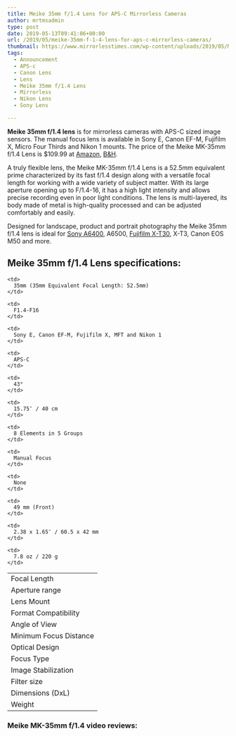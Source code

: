 ```yaml
---
title: Meike 35mm f/1.4 Lens for APS-C Mirrorless Cameras
author: mrtmsadmin
type: post
date: 2019-05-13T09:41:06+00:00
url: /2019/05/meike-35mm-f-1-4-lens-for-aps-c-mirrorless-cameras/
thumbnail: https://www.mirrorlesstimes.com/wp-content/uploads/2019/05/Meike-35mm-f1.4-manual-focus-lens-designed-for-APS-C-mirrorless-cameras.jpg
tags:
  - Announcement
  - APS-c
  - Canon Lens
  - Lens
  - Meike 35mm f/1.4 Lens
  - Mirrorless
  - Nikon Lens
  - Sony Lens

---
```

**Meike 35mm f/1.4 lens** is for mirrorless cameras with APS-C sized image sensors. The manual focus lens is available in Sony E, Canon EF-M, Fujifilm X, Micro Four Thirds and Nikon 1 mounts. The price of the Meike MK-35mm f/1.4 Lens is $109.99 at <a href="https://www.amazon.com/Meike-MK-35mm-Aperture-Mirrorless-Cameras/dp/B07N1LK2FB/?tag=daicamnew-20" data-amzn-asin="B07N1LK2FB">Amazon</a>, <a href="https://www.bhphotovideo.com/c/product/1451878-REG/meike_mk35f1_4e_35mm_f1_4_maual_lens.html/BI/20175/KBID/14249/" target="_blank" rel="noreferrer noopener" aria-label=" (opens in a new tab)">B&H</a>.

A truly flexible lens, the Meike MK-35mm f/1.4 Lens is a 52.5mm equivalent prime characterized by its fast f/1.4 design along with a versatile focal length for working with a wide variety of subject matter. With its large aperture opening up to F/1.4-16, it has a high light intensity and allows precise recording even in poor light conditions. The lens is multi-layered, its body made of metal is high-quality processed and can be adjusted comfortably and easily.

Designed for landscape, product and portrait photography the Meike 35mm f/1.4 lens is ideal for [Sony A6400][1], A6500, [Fujifilm X-T30][2], X-T3, Canon EOS M50 and more.<!--more-->

## Meike 35mm f/1.4 Lens specifications:

<table  class="wp-block-table table table-responsive table-striped table-hover table table-hover" >
  <tr>
    <td>
      Focal Length
    </td>
    
    <td>
      35mm (35mm Equivalent Focal Length: 52.5mm)
    </td>
  </tr>
  
  <tr>
    <td>
      Aperture range
    </td>
    
    <td>
      F1.4-F16
    </td>
  </tr>
  
  <tr>
    <td>
      Lens Mount
    </td>
    
    <td>
      Sony E, Canon EF-M, Fujifilm X, MFT and Nikon 1
    </td>
  </tr>
  
  <tr>
    <td>
      Format Compatibility
    </td>
    
    <td>
      APS-C
    </td>
  </tr>
  
  <tr>
    <td>
      Angle of View
    </td>
    
    <td>
      43°
    </td>
  </tr>
  
  <tr>
    <td>
      Minimum Focus Distance
    </td>
    
    <td>
      15.75″ / 40 cm
    </td>
  </tr>
  
  <tr>
    <td>
      Optical Design
    </td>
    
    <td>
      8 Elements in 5 Groups
    </td>
  </tr>
  
  <tr>
    <td>
      Focus Type
    </td>
    
    <td>
      Manual Focus
    </td>
  </tr>
  
  <tr>
    <td>
      Image Stabilization
    </td>
    
    <td>
      None
    </td>
  </tr>
  
  <tr>
    <td>
      Filter size
    </td>
    
    <td>
      49 mm (Front)
    </td>
  </tr>
  
  <tr>
    <td>
      Dimensions (DxL)
    </td>
    
    <td>
      2.38 x 1.65″ / 60.5 x 42 mm
    </td>
  </tr>
  
  <tr>
    <td>
      Weight
    </td>
    
    <td>
      7.8 oz / 220 g
    </td>
  </tr>
</table>

### Meike MK-35mm f/1.4 video reviews:

 [1]: https://www.mirrorlesstimes.com/tags/sony-a6400/
 [2]: https://www.mirrorlesstimes.com/tags/fujifilm-x-t30/